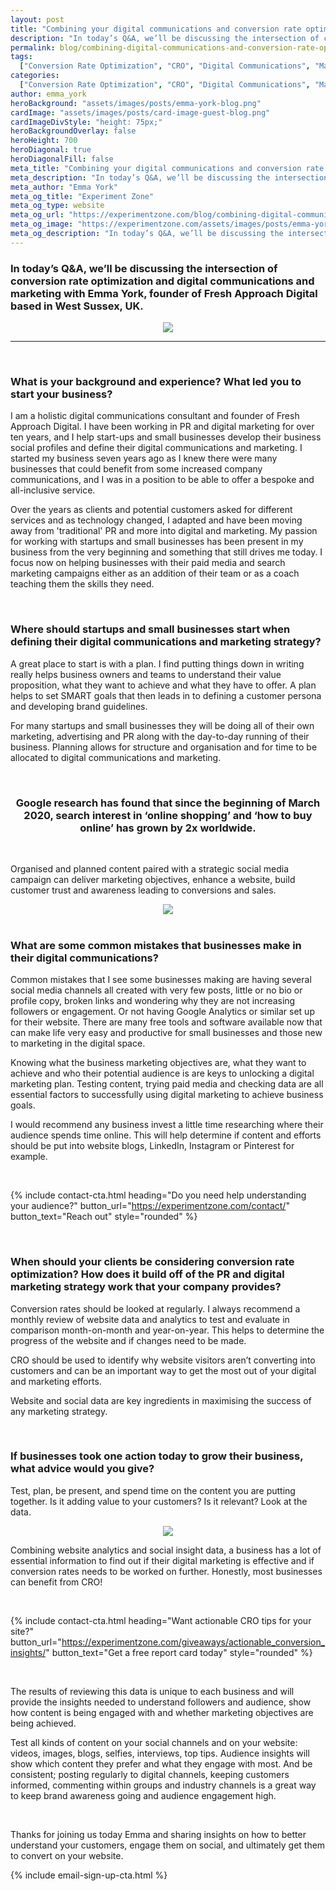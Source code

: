 ```yaml
---
layout: post
title: "Combining your digital communications and conversion rate optimization to work together to improve marketing objective engagement"
description: "In today’s Q&A, we’ll be discussing the intersection of conversion rate optimization and digital communications and marketing with Emma York,  founder of Fresh Approach Digital based in West Sussex, UK."
permalink: blog/combining-digital-communications-and-conversion-rate-optimization-to-improve-marketing
tags:
  ["Conversion Rate Optimization", "CRO", "Digital Communications", "Marketing"]
categories:
  ["Conversion Rate Optimization", "CRO", "Digital Communications", "Marketing"]
author: emma_york
heroBackground: "assets/images/posts/emma-york-blog.png"
cardImage: "assets/images/posts/card-image-guest-blog.png"
cardImageDivStyle: "height: 75px;"
heroBackgroundOverlay: false
heroHeight: 700
heroDiagonal: true
heroDiagonalFill: false
meta_title: "Combining your digital communications and conversion rate optimization to work together to improve marketing objective engagement"
meta_description: "In today’s Q&A, we’ll be discussing the intersection of conversion rate optimization and digital communications and marketing with Emma York,  founder of Fresh Approach Digital based in West Sussex, UK."
meta_author: "Emma York"
meta_og_title: "Experiment Zone"
meta_og_type: website
meta_og_url: "https://experimentzone.com/blog/combining-digital-communications-and-conversion-rate-optimization-to-improve-marketing"
meta_og_image: "https://experimentzone.com/assets/images/posts/emma-york-social.png"
meta_og_description: "In today’s Q&A, we’ll be discussing the intersection of conversion rate optimization and digital communications and marketing with Emma York,  founder of Fresh Approach Digital based in West Sussex, UK."
---
```


### In today’s Q&A, we’ll be discussing the intersection of conversion rate optimization and digital communications and marketing with Emma York, founder of Fresh Approach Digital based in West Sussex, UK.

<div style="text-align:center"><img src="../assets/images/posts/emma-york-headshot.jpg" /></div>

---

<br />

### What is your background and experience? What led you to start your business?

I am a holistic digital communications consultant and founder of Fresh Approach Digital. I have been working in PR and digital marketing for over ten years, and I help start-ups and small businesses develop their business social profiles and define their digital communications and marketing. I started my business seven years ago as I knew there were many businesses that could benefit from some increased company communications, and I was in a position to be able to offer a bespoke and all-inclusive service.

Over the years as clients and potential customers asked for different services and as technology changed, I adapted and have been moving away from 'traditional' PR and more into digital and marketing. My passion for working with startups and small businesses has been present in my business from the very beginning and something that still drives me today.
I focus now on helping businesses with their paid media and search marketing campaigns either as an addition of their team or as a coach teaching them the skills they need.

<br />

### Where should startups and small businesses start when defining their digital communications and marketing strategy?

A great place to start is with a plan. I find putting things down in writing really helps business owners and teams to understand their value proposition, what they want to achieve and what they have to offer. A plan helps to set SMART goals that then leads in to defining a customer persona and developing brand guidelines.

For many startups and small businesses they will be doing all of their own marketing, advertising and PR along with the day-to-day running of their business. Planning allows for structure and organisation and for time to be allocated to digital communications and marketing.

<br>

<div style="text-align: center"><h3>Google research has found that since the beginning of March 2020, search interest in ‘online shopping’ and ‘how to buy online’ has grown by 2x worldwide.</h3></div>

<br>

Organised and planned content paired with a strategic social media campaign can deliver marketing objectives, enhance a website, build customer trust and awareness leading to conversions and sales.

<div style="text-align:center"><img src="../assets/images/posts/global-overview-digital.png" /></div>

<br>

### What are some common mistakes that businesses make in their digital communications?

Common mistakes that I see some businesses making are having several social media channels all created with very few posts, little or no bio or profile copy, broken links and wondering why they are not increasing followers or engagement. Or not having Google Analytics or similar set up for their website. There are many free tools and software available now that can make life very easy and productive for small businesses and those new to marketing in the digital space.

Knowing what the business marketing objectives are, what they want to achieve and who their potential audience is are keys to unlocking a digital marketing plan. Testing content, trying paid media and checking data are all essential factors to successfully using digital marketing to achieve business goals.

I would recommend any business invest a little time researching where their audience spends time online. This will help determine if content and efforts should be put into website blogs, LinkedIn, Instagram or Pinterest for example.

<br>

{% include contact-cta.html
  heading="Do you need help understanding your audience?"
  button_url="https://experimentzone.com/contact/"
  button_text="Reach out"
  style="rounded"
  %}

<br>

### When should your clients be considering conversion rate optimization? How does it build off of the PR and digital marketing strategy work that your company provides?

Conversion rates should be looked at regularly. I always recommend a monthly review of website data and analytics to test and evaluate in comparison month-on-month and year-on-year. This helps to determine the progress of the website and if changes need to be made.

CRO should be used to identify why website visitors aren’t converting into customers and can be an important way to get the most out of your digital and marketing efforts.

Website and social data are key ingredients in maximising the success of any marketing strategy.

<br>

### If businesses took one action today to grow their business, what advice would you give?

Test, plan, be present, and spend time on the content you are putting together. Is it adding value to your customers? Is it relevant? Look at the data.

<div style="text-align:center"><img src="../assets/images/posts/fb-insights.JPG"/></div>

Combining website analytics and social insight data, a business has a lot of essential information to find out if their digital marketing is effective and if conversion rates needs to be worked on further. Honestly, most businesses can benefit from CRO!

<br />

{% include contact-cta.html
  heading="Want actionable CRO tips for your site?"
  button_url="https://experimentzone.com/giveaways/actionable_conversion_insights/"
  button_text="Get a free report card today"
  style="rounded"
  %}

<br />

The results of reviewing this data is unique to each business and will provide the insights needed to understand followers and audience, show how content is being engaged with and whether marketing objectives are being achieved.

Test all kinds of content on your social channels and on your website: videos, images, blogs, selfies, interviews, top tips. Audience insights will show which content they prefer and what they engage with most. And be consistent; posting regularly to digital channels, keeping customers informed, commenting within groups and industry channels is a great way to keep brand awareness going and audience engagement high.

<br>

Thanks for joining us today Emma and sharing insights on how to better understand your customers, engage them on social, and ultimately get them to convert on your website.

{% include email-sign-up-cta.html %}
